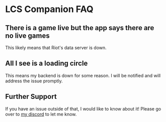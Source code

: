 # LCS Companion FAQ

## There is a game live but the app says there are no live games
This likely means that Riot's data server is down.

## All I see is a loading circle
This means my backend is down for some reason. I will be notified and will address the issue promptly.

## Further Support
If you have an issue outside of that, I would like to know about it! Please go over to [my discord](https://discord.gg/zjcQhv8) to let me know.
